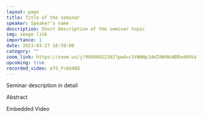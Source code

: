 ```yaml
---
layout: page
title: Title of the seminar
speaker: Speaker's name
description: Short Description of the seminar topic
img: image link
importance: 1
date: 2023-03-27 16:59:00
category: ""
zoom_link: https://zoom.us/j/99506912102?pwd=c3VWNHpJdmZVWXNsNDRxdHhVaTBuZz09
upcoming: true
recorded_video: e75_Fc6G48Q
---
```


Seminar description in detail

Abstract

Embedded Video


